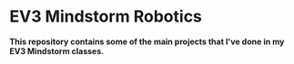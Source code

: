 # EV3 Mindstorm Robotics

**This repository contains some of the main projects that I've done in my EV3 Mindstorm classes.**

